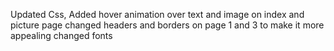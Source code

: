 Updated Css, 
Added hover animation over text and image on index and picture page
changed headers and borders on page 1 and 3 to make it more appealing 
changed fonts
